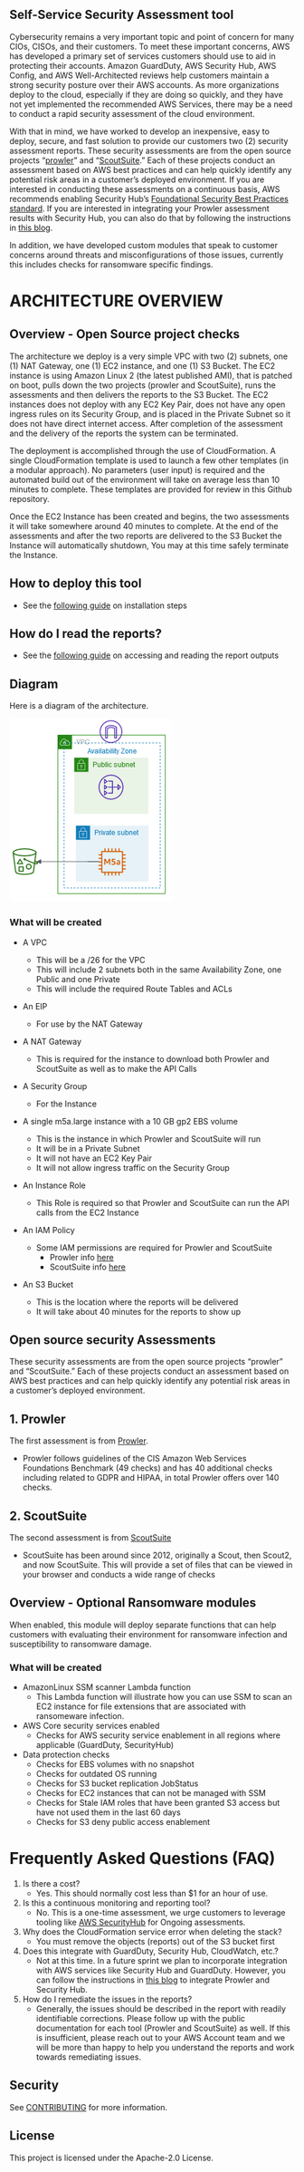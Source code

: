 ## Self-Service Security Assessment tool

Cybersecurity remains a very important topic and point of concern for many CIOs, CISOs, and their customers. To meet these important concerns, AWS has developed a primary set of services customers should use to aid in protecting their accounts. Amazon GuardDuty, AWS Security Hub, AWS Config, and AWS Well-Architected reviews help customers maintain a strong security posture over their AWS accounts. As more organizations deploy to the cloud, especially if they are doing so quickly, and they have not yet implemented the recommended AWS Services, there may be a need to conduct a rapid security assessment of the cloud environment.

With that in mind, we have worked to develop an inexpensive, easy to deploy, secure, and fast solution to provide our customers two (2) security assessment reports. These security assessments are from the open source projects “[prowler](https://github.com/toniblyx/prowler)” and “[ScoutSuite](https://github.com/nccgroup/ScoutSuite).” Each of these projects conduct an assessment based on AWS best practices and can help quickly identify any potential risk areas in a customer’s deployed environment. If you are interested in conducting these assessments on a continuous basis, AWS recommends enabling Security Hub’s [Foundational Security Best Practices standard](https://docs.aws.amazon.com/securityhub/latest/userguide/securityhub-standards-fsbp.html). If you are interested in integrating your Prowler assessment results with Security Hub, you can also do that by following the instructions in [this blog](https://aws.amazon.com/blogs/security/use-aws-fargate-prowler-send-security-configuration-findings-about-aws-services-security-hub/).

In addition, we have developed custom modules that speak to customer concerns around threats and misconfigurations of those issues, currently this includes checks for ransomware specific findings.


# ARCHITECTURE OVERVIEW

## Overview - Open Source project checks
The architecture we deploy is a very simple VPC with two (2) subnets, one (1) NAT Gateway, one (1) EC2 instance, and one (1) S3 Bucket. The EC2 instance is using Amazon Linux 2 (the latest published AMI), that is patched on boot, pulls down the two projects (prowler and ScoutSuite), runs the assessments and then delivers the reports to the S3 Bucket. The EC2 instances does not deploy with any EC2 Key Pair, does not have any open ingress rules on its Security Group, and is placed in the Private Subnet so it does not have direct internet access. After completion of the assessment and the delivery of the reports the system can be terminated.

The deployment is accomplished through the use of CloudFormation. A single CloudFormation template is used to launch a few other templates (in a modular approach). No parameters (user input) is required and the automated build out of the environment will take on average less than 10 minutes to complete. These templates are provided for review in this Github repository.

Once the EC2 Instance has been created and begins, the two assessments it will take somewhere around 40 minutes to complete. At the end of the assessments and after the two reports are delivered to the S3 Bucket the Instance will automatically shutdown, You may at this time safely terminate the Instance.


## How to deploy this tool
* See the [following guide](docs/how-to-deploy.md) on installation steps

## How do I read the reports?
* See the [following guide](docs/how-to-read-reports.md) on accessing and reading the report outputs

## Diagram
Here is a diagram of the architecture.

![screenshot](docs/img/simplediagram1.png)

### What will be created

+ A VPC
    + This will be a /26 for the VPC
    + This will include 2 subnets both in the same Availability Zone, one Public and one Private
    + This will include the required Route Tables and ACLs

 + An EIP
    + For use by the NAT Gateway

 + A NAT Gateway
    + This is required for the instance to download both Prowler and ScoutSuite as well as to make the API Calls

 + A Security Group
    + For the Instance

 + A single m5a.large instance with a 10 GB gp2 EBS volume
    + This is the instance in which Prowler and ScoutSuite will run
    + It will be in a Private Subnet
    + It will not have an EC2 Key Pair
    + It will not allow ingress traffic  on the Security Group

 + An Instance Role
    + This Role is required so that Prowler and ScoutSuite can run the API calls from the EC2 Instance

 + An IAM Policy
    + Some IAM permissions are required for Prowler and ScoutSuite
      + Prowler info [here](https://github.com/toniblyx/prowler/blob/master/iam/prowler-additions-policy.json)
      + ScoutSuite info [here](https://github.com/nccgroup/ScoutSuite/wiki/Amazon-Web-Services#permissions)

 + An S3 Bucket
    + This is the location where the reports will be delivered
    + It will take about 40 minutes for the reports to show up

## Open source security Assessments

These security assessments are from the open source projects “prowler” and “ScoutSuite.” Each of these projects conduct an assessment based on AWS best practices and can help quickly identify any potential risk areas in a customer’s deployed environment.

## 1. Prowler

The first assessment is from [Prowler](https://github.com/toniblyx/prowler).
+ Prowler follows guidelines of the CIS Amazon Web Services Foundations Benchmark (49 checks) and has 40 additional checks including related to GDPR and HIPAA, in total Prowler offers over 140 checks.

## 2. ScoutSuite

The second assessment is from [ScoutSuite](https://github.com/nccgroup/ScoutSuite)
+ ScoutSuite has been around since 2012, originally a Scout, then Scout2, and now ScoutSuite. This will provide a set of files that can be viewed in your browser and conducts a wide range of checks

## Overview - Optional Ransomware modules
When enabled, this module will deploy separate functions that can help customers with evaluating their environment for ransomware infection and susceptibility to ransomware damage.

### What will be created

+ AmazonLinux SSM scanner Lambda function
  + This Lambda function will illustrate how you can use SSM to scan an EC2 instance for file extensions that are associated with ransomeware infection.
+ AWS Core security services enabled
  + Checks for AWS security service enablement in all regions where applicable (GuardDuty, SecurityHub)
+ Data protection checks
  + Checks for EBS volumes with no snapshot
  + Checks for outdated OS running
  + Checks for S3 bucket replication JobStatus
  + Checks for EC2 instances that can not be managed with SSM
  + Checks for Stale IAM roles that have been granted S3 access but have not used them in the last 60 days
  + Checks for S3 deny public access enablement


# Frequently Asked Questions (FAQ)

1.	Is there a cost?
    + Yes. This should normally cost less than $1 for an hour of use.
2.	Is this a continuous monitoring and reporting tool?
     + No. This is a one-time assessment, we urge customers to leverage tooling like [AWS SecurityHub](https://aws.amazon.com/security-hub/) for Ongoing assessments.
3.	Why does the CloudFormation service error when deleting the stack?
     + You must remove the objects (reports) out of the S3 bucket first
4.	Does this integrate with GuardDuty, Security Hub, CloudWatch, etc.?
    + Not at this time. In a future sprint we plan to incorporate integration with AWS services like Security Hub and GuardDuty. However, you can follow the instructions in [this blog](https://aws.amazon.com/blogs/security/use-aws-fargate-prowler-send-security-configuration-findings-about-aws-services-security-hub/) to integrate Prowler and Security Hub.
5.	How do I remediate the issues in the reports?
    + Generally, the issues should be described in the report with readily identifiable corrections. Please follow up with the public documentation for each tool (Prowler and ScoutSuite) as well. If this is insufficient, please reach out to your AWS Account team and we will be more than happy to help you understand the reports and work towards remediating issues.



## Security

See [CONTRIBUTING](CONTRIBUTING.md#security-issue-notifications) for more information.

## License

This project is licensed under the Apache-2.0 License.
